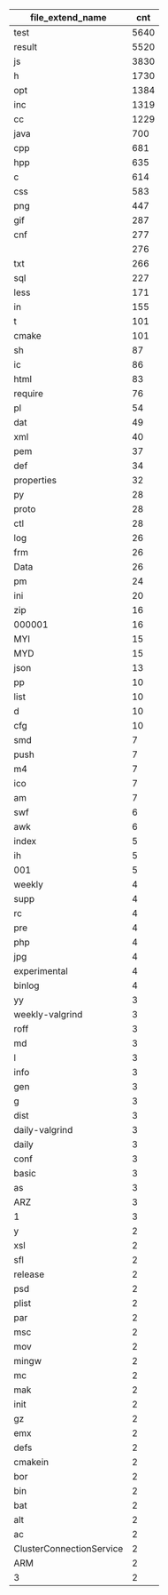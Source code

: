 |     file_extend_name     | cnt  |
|--------------------------|------|
| test                     | 5640 |
| result                   | 5520 |
| js                       | 3830 |
| h                        | 1730 |
| opt                      | 1384 |
| inc                      | 1319 |
| cc                       | 1229 |
| java                     | 700  |
| cpp                      | 681  |
| hpp                      | 635  |
| c                        | 614  |
| css                      | 583  |
| png                      | 447  |
| gif                      | 287  |
| cnf                      | 277  |
|                          | 276  |
| txt                      | 266  |
| sql                      | 227  |
| less                     | 171  |
| in                       | 155  |
| t                        | 101  |
| cmake                    | 101  |
| sh                       | 87   |
| ic                       | 86   |
| html                     | 83   |
| require                  | 76   |
| pl                       | 54   |
| dat                      | 49   |
| xml                      | 40   |
| pem                      | 37   |
| def                      | 34   |
| properties               | 32   |
| py                       | 28   |
| proto                    | 28   |
| ctl                      | 28   |
| log                      | 26   |
| frm                      | 26   |
| Data                     | 26   |
| pm                       | 24   |
| ini                      | 20   |
| zip                      | 16   |
| 000001                   | 16   |
| MYI                      | 15   |
| MYD                      | 15   |
| json                     | 13   |
| pp                       | 10   |
| list                     | 10   |
| d                        | 10   |
| cfg                      | 10   |
| smd                      | 7    |
| push                     | 7    |
| m4                       | 7    |
| ico                      | 7    |
| am                       | 7    |
| swf                      | 6    |
| awk                      | 6    |
| index                    | 5    |
| ih                       | 5    |
| 001                      | 5    |
| weekly                   | 4    |
| supp                     | 4    |
| rc                       | 4    |
| pre                      | 4    |
| php                      | 4    |
| jpg                      | 4    |
| experimental             | 4    |
| binlog                   | 4    |
| yy                       | 3    |
| weekly-valgrind          | 3    |
| roff                     | 3    |
| md                       | 3    |
| l                        | 3    |
| info                     | 3    |
| gen                      | 3    |
| g                        | 3    |
| dist                     | 3    |
| daily-valgrind           | 3    |
| daily                    | 3    |
| conf                     | 3    |
| basic                    | 3    |
| as                       | 3    |
| ARZ                      | 3    |
| 1                        | 3    |
| y                        | 2    |
| xsl                      | 2    |
| sfl                      | 2    |
| release                  | 2    |
| psd                      | 2    |
| plist                    | 2    |
| par                      | 2    |
| msc                      | 2    |
| mov                      | 2    |
| mingw                    | 2    |
| mc                       | 2    |
| mak                      | 2    |
| init                     | 2    |
| gz                       | 2    |
| emx                      | 2    |
| defs                     | 2    |
| cmakein                  | 2    |
| bor                      | 2    |
| bin                      | 2    |
| bat                      | 2    |
| alt                      | 2    |
| ac                       | 2    |
| ClusterConnectionService | 2    |
| ARM                      | 2    |
| 3                        | 2    |
